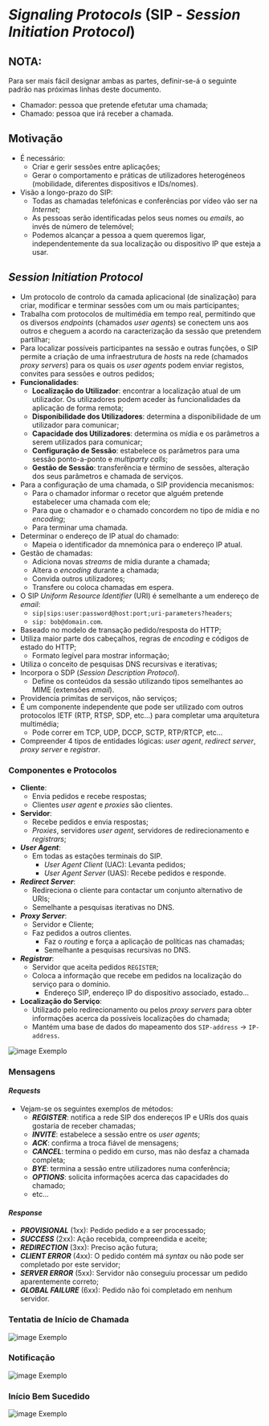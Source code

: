 # *Signaling Protocols* (SIP - *Session Initiation Protocol*)

## NOTA:

Para ser mais fácil designar ambas as partes, definir-se-á o seguinte padrão nas próximas linhas deste documento.

- Chamador: pessoa que pretende efetutar uma chamada;
- Chamado: pessoa que irá receber a chamada.

## Motivação

- É necessário:
  - Criar e gerir sessões entre aplicações;
  - Gerar o comportamento e práticas de utilizadores heterogéneos (mobilidade, diferentes dispositivos e IDs/nomes).
- Visão a longo-prazo do SIP:
  - Todas as chamadas telefónicas e conferências por vídeo vão ser na *Internet*;
  - As pessoas serão identificadas pelos seus nomes ou *emails*, ao invés de número de telemóvel;
  - Podemos alcançar a pessoa a quem queremos ligar, independentemente da sua localização ou dispositivo IP que esteja a usar.

## *Session Initiation Protocol*

- Um protocolo de controlo da camada aplicacional (de sinalização) para criar, modificar e terminar sessões com um ou mais participantes;
- Trabalha com protocolos de multimédia em tempo real, permitindo que os diversos *endpoints* (chamados *user agents*) se conectem uns aos outros e cheguem a acordo na caracterização da sessão que pretendem partilhar;
- Para localizar possíveis participantes na sessão e outras funções, o SIP permite a criação de uma infraestrutura de *hosts* na rede (chamados *proxy servers*) para os quais os *user agents* podem enviar registos, convites para sessões e outros pedidos;
- **Funcionalidades**:
  - **Localização do Utilizador**: encontrar a localização atual de um utilizador. Os utilizadores podem aceder às funcionalidades da aplicação de forma remota;
  - **Disponibilidade dos Utilizadores**: determina a disponibilidade de um utilizador para comunicar;
  - **Capacidade dos Utilizadores**: determina os mídia e os parâmetros a serem utilizados para comunicar;
  - **Configuração de Sessão**: estabelece os parâmetros para uma sessão ponto-a-ponto e *multiparty calls*;
  - **Gestão de Sessão**: transferência e término de sessões, alteração dos seus parâmetros e chamada de serviços.
- Para a configuração de uma chamada, o SIP providencia mecanismos:
  - Para o chamador informar o recetor que alguém pretende estabelecer uma chamada com ele;
  - Para que o chamador e o chamado concordem no tipo de mídia e no *encoding*;
  - Para terminar uma chamada.
- Determinar o endereço de IP atual do chamado:
  - Mapeia o identificador da mnemónica para o endereço IP atual.
- Gestão de chamadas:
  - Adiciona novas *streams* de mídia durante a chamada;
  - Altera o *encoding* durante a chamada;
  - Convida outros utilizadores;
  - Transfere ou coloca chamadas em espera.
- O SIP *Uniform Resource Identifier* (URI) é semelhante a um endereço de *email*:
  - `sip|sips:user:password@host:port;uri-parameters?headers`;
  - `sip: bob@domain.com`.
- Baseado no modelo de transação pedido/resposta do HTTP;
- Utiliza maior parte dos cabeçalhos, regras de *encoding* e códigos de estado do HTTP;
  - Formato legível para mostrar informação;
- Utiliza o conceito de pesquisas DNS recursivas e iterativas;
- Incorpora o SDP (*Session Description Protocol*).
  - Define os conteúdos da sessão utilizando tipos semelhantes ao MIME (extensões *email*).
- Providencia primitas de serviços, não serviços;
- É um componente independente que pode ser utilizado com outros protocolos IETF (RTP, RTSP, SDP, etc...) para completar uma arquitetura multimédia;
  - Pode correr em TCP, UDP, DCCP, SCTP, RTP/RTCP, etc...
- Compreender 4 tipos de entidades lógicas: *user agent*, *redirect server*, *proxy server* e *registrar*.

### Componentes e Protocolos

- **Cliente**:
  - Envia pedidos e recebe respostas;
  - Clientes *user agent* e *proxies* são clientes.
- **Servidor**:
  - Recebe pedidos e envia respostas;
  - *Proxies*, servidores *user agent*, servidores de redirecionamento e *registrars*;
- ***User Agent***:
  - Em todas as estações terminais do SIP.
    - *User Agent Client* (UAC): Levanta pedidos;
    - *User Agent Server* (UAS): Recebe pedidos e responde.
- ***Redirect Server***:
  - Redireciona o cliente para contactar um conjunto alternativo de URIs;
  - Semelhante a pesquisas iterativas no DNS.
- ***Proxy Server***:
  - Servidor e Cliente;
  - Faz pedidos a outros clientes.
    - Faz o *routing* e força a aplicação de políticas nas chamadas;
    - Semelhante a pesquisas recursivas no DNS.
- ***Registrar***:
  - Servidor que aceita pedidos `REGISTER`;
  - Coloca a informação que recebe em pedidos na localização do serviço para o domínio.
    - Endereço SIP, endereço IP do dispositivo associado, estado...
- **Localização do Serviço**:
  - Utilizado pelo redirecionamento ou pelos *proxy servers* para obter informações acerca da possíveis localizações do chamada;
  - Mantém uma base de dados do mapeamento dos `SIP-address` $\rightarrow$ `IP-address`.

![image Exemplo](images/sip_topology.png)

### Mensagens

#### *Requests*

- Vejam-se os seguintes exemplos de métodos:
  - ***REGISTER***: notifica a rede SIP dos endereços IP e URIs dos quais gostaria de receber chamadas;
  - ***INVITE***: estabelece a sessão entre os *user agents*;
  - ***ACK***: confirma a troca fiável de mensagens;
  - ***CANCEL***: termina o pedido em curso, mas não desfaz a chamada completa;
  - ***BYE***: termina a sessão entre utilizadores numa conferência;
  - ***OPTIONS***: solicita informações acerca das capacidades do chamado;
  - etc...

#### *Response*

- ***PROVISIONAL*** (1xx): Pedido pedido e a ser processado;
- ***SUCCESS*** (2xx): Ação recebida, compreendida e aceite;
- ***REDIRECTION*** (3xx): Preciso ação futura;
- ***CLIENT ERROR*** (4xx): O pedido contém má *syntax* ou não pode ser completado por este servidor;
- ***SERVER ERROR*** (5xx): Servidor não conseguiu processar um pedido aparentemente correto;
- ***GLOBAL FAILURE*** (6xx): Pedido não foi completado em nenhum servidor.

### Tentatia de Início de Chamada

![image Exemplo](images/sip_call_setup.png)

### Notificação

![image Exemplo](images/sip_notification.png)

### Início Bem Sucedido

![image Exemplo](images/sip_setup_succ.png)
